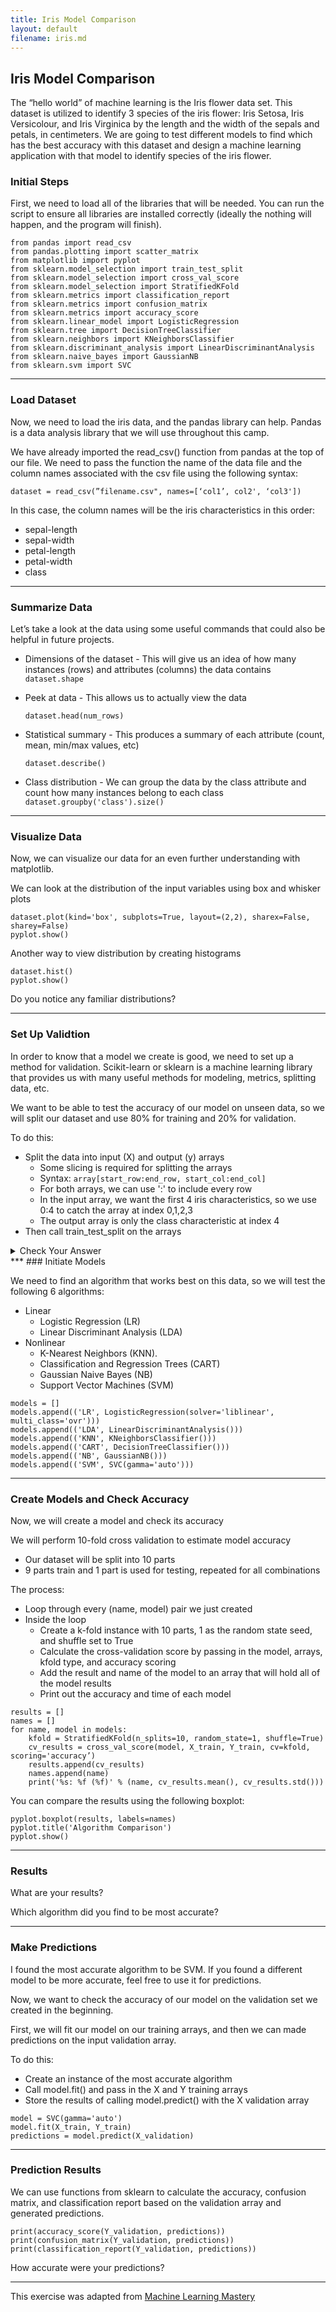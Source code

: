 ```yaml
---
title: Iris Model Comparison
layout: default
filename: iris.md
--- 
```


## Iris Model Comparison

The “hello world” of machine learning  is the Iris flower data set. This dataset is utilized to identify 3 species of the iris flower: Iris Setosa, Iris Versicolour, and Iris Virginica by the length and the width of the sepals and petals, in centimeters. We are going to test different models to find which has the best accuracy with this dataset and design a machine learning application with that model to identify species of the iris flower.


### Initial Steps
First, we need to load all of the libraries that will be needed. You can run the script to ensure all libraries are installed correctly (ideally the nothing will happen, and the program will finish).

```
from pandas import read_csv
from pandas.plotting import scatter_matrix
from matplotlib import pyplot
from sklearn.model_selection import train_test_split
from sklearn.model_selection import cross_val_score
from sklearn.model_selection import StratifiedKFold
from sklearn.metrics import classification_report
from sklearn.metrics import confusion_matrix
from sklearn.metrics import accuracy_score
from sklearn.linear_model import LogisticRegression
from sklearn.tree import DecisionTreeClassifier
from sklearn.neighbors import KNeighborsClassifier
from sklearn.discriminant_analysis import LinearDiscriminantAnalysis
from sklearn.naive_bayes import GaussianNB
from sklearn.svm import SVC
```


***
### Load Dataset

Now, we need to load the iris data, and the pandas library can help. Pandas is a data analysis library that we will use throughout this camp.

We have already imported the read_csv() function from pandas at the top of our file. We need to pass the function the name of the data file and the column names associated with the csv file using the following syntax:

```
dataset = read_csv(”filename.csv", names=[‘col1’, col2', ‘col3'])
```

In this case, the column names will be the iris characteristics in this order: 

- sepal-length
- sepal-width
- petal-length
- petal-width
- class
***
### Summarize Data

Let’s take a look at the data using some useful commands that could also be helpful in future projects.

- Dimensions of the dataset - This will give us an idea of how many instances (rows) and attributes (columns) the data contains
     ```dataset.shape```
- Peek at data - This allows us to actually view the data


     ```dataset.head(num_rows)```
- Statistical summary - This produces a summary of each attribute (count, mean, min/max values, etc)


     ```dataset.describe()```
- Class distribution - We can group the data by the class attribute and count how many instances belong to each class
     ```dataset.groupby('class').size()```

***
### Visualize Data

Now, we can visualize our data for an even further understanding with matplotlib.

We can look at the distribution of the input variables using box and whisker plots
```
dataset.plot(kind='box', subplots=True, layout=(2,2), sharex=False, sharey=False)
pyplot.show()
```

Another way to view distribution by creating histograms

```
dataset.hist()
pyplot.show()
```

Do you notice any familiar distributions?

***
### Set Up Validtion

In order to know that a model we create is good, we need to set up a method for validation. Scikit-learn or sklearn is a machine learning library that provides us with many useful methods for modeling, metrics, splitting data, etc.

We want to be able to test the accuracy of our model on unseen data, so we will split our dataset and use 80% for training and 20% for validation.

To do this:
- Split the data into input (X) and output (y) arrays
    - Some slicing is required for splitting the arrays
    - Syntax: ```array[start_row:end_row, start_col:end_col]```
    - For both arrays, we can use ':' to include every row
    - In the input array, we want the first 4 iris characteristics, so we use 0:4 to catch the array at index 0,1,2,3
    - The output array is only the class characteristic at index 4
- Then call train_test_split on the arrays

<details markdown="1">
<summary markdown="1">Check Your Answer</summary>
```
array = dataset.values
X = array[start_row:end_row, start_col:end_col]
y = array[start_row:end_row, start_col:end_col]
X_train, X_validation, Y_train, Y_validation = train_test_split(X, y, test_size=0.20, random_state=1)
```
</details>
***
### Initiate Models

We need to find an algorithm that works best on this data, so we will test the following 6 algorithms:
- Linear
    - Logistic Regression (LR)
    - Linear Discriminant Analysis (LDA)
- Nonlinear
    - K-Nearest Neighbors (KNN).
    - Classification and Regression Trees (CART)
    - Gaussian Naive Bayes (NB)
    - Support Vector Machines (SVM)

```
models = []
models.append(('LR', LogisticRegression(solver='liblinear', multi_class='ovr')))
models.append(('LDA', LinearDiscriminantAnalysis()))
models.append(('KNN', KNeighborsClassifier()))
models.append(('CART', DecisionTreeClassifier()))
models.append(('NB', GaussianNB()))
models.append(('SVM', SVC(gamma='auto')))
```

***
### Create Models and Check Accuracy

Now, we will create a model and check its accuracy

We will perform 10-fold cross validation to estimate model accuracy
- Our dataset will be split into 10 parts
- 9 parts train and 1 part is used for testing, repeated for all combinations

The process:
- Loop through every (name, model) pair we just created
- Inside the loop
    - Create a k-fold instance with 10 parts, 1 as the random state seed, and shuffle set to True
    - Calculate the cross-validation score by passing in the model, arrays, kfold type, and accuracy scoring
    - Add the result and name of the model to an array that will hold all of the model results
    - Print out the accuracy and time of each model

```
results = []
names = []
for name, model in models:
	kfold = StratifiedKFold(n_splits=10, random_state=1, shuffle=True)
	cv_results = cross_val_score(model, X_train, Y_train, cv=kfold, scoring='accuracy’)
	results.append(cv_results)
	names.append(name)
	print('%s: %f (%f)' % (name, cv_results.mean(), cv_results.std()))
```

You can compare the results using the following boxplot:
```
pyplot.boxplot(results, labels=names)
pyplot.title('Algorithm Comparison')
pyplot.show()
```

***
### Results
What are your results?

Which algorithm did you find to be most accurate?

***
### Make Predictions

I found the most accurate algorithm to be SVM. If you found a different model to be more accurate, feel free to use it for predictions.
   
Now, we want to check the accuracy of our model on the validation set we created in the beginning.

First, we will fit our model on our training arrays, and then we can made predictions on the input validation array.

To do this:
- Create an instance of the most accurate algorithm
- Call model.fit() and pass in the X and Y training arrays
- Store the results of calling model.predict() with the X validation array

```
model = SVC(gamma='auto')
model.fit(X_train, Y_train)
predictions = model.predict(X_validation)
```

***
### Prediction Results

We can use functions from sklearn to calculate the accuracy, confusion matrix, and classification report based on the validation array and generated predictions.

```
print(accuracy_score(Y_validation, predictions))
print(confusion_matrix(Y_validation, predictions))
print(classification_report(Y_validation, predictions))
```

How accurate were your predictions?

***

This exercise was adapted from [Machine Learning Mastery](https://machinelearningmastery.com/machine-learning-in-python-step-by-step/)
